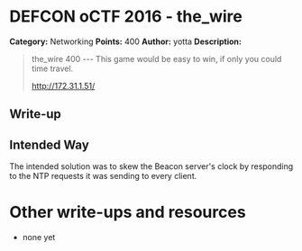 # DEFCON oCTF 2016 - the_wire

**Category:** Networking
**Points:** 400
**Author:** yotta
**Description:**

> the_wire 400 ---
> This game would be easy to win, if only you could time travel.
> 
> http://172.31.1.51/

## Write-up



## Intended Way

The intended solution was to skew the Beacon server's clock by responding to the NTP requests it was sending to every client.

# Other write-ups and resources

* none yet
